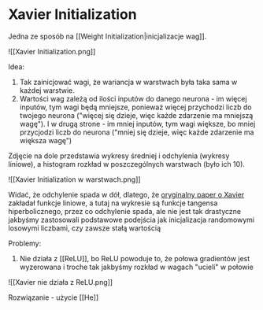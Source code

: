 # Xavier Initialization

Jedna ze sposób na [[Weight Initialization|inicjalizacje wag]].

![[Xavier Initialization.png]]

Idea:

1. Tak zainicjować wagi, że wariancja w warstwach była taka sama w każdej warstwie.
2. Wartości wag zależą od ilości inputów do danego neurona - im więcej inputów, tym wagi będą mniejsze, ponieważ więcej przychodzi liczb do twojego neurona ("więcej się dzieje, więc każde zdarzenie ma mniejszą wagę"). I w drugą strone - im mniej inputów, tym wagi większe, bo mniej przycjodzi liczb do neurona ("mniej się dzieje, więc każde zdarzenie ma większa wagę")

Zdjęcie na dole przedstawia wykresy średniej i odchylenia (wykresy liniowe), a histogram rozkład w poszczególnych warstwach (było ich 10). 

![[Xavier Initialization w warstwach.png]]

Widać, że odchylenie spada w dół, dlatego, że [oryginalny paper o Xavier](https://proceedings.mlr.press/v9/glorot10a/glorot10a.pdf) zakładał funkcje liniowe, a tutaj na wykresie są funkcje tangensa hiperbolicznego, przez co odchylenie spada, ale nie jest tak drastyczne jakbyśmy zastosowali podstawowe podejścia jak inicjalizacja randomowymi losowymi liczbami, czy zawsze stałą wartością 

Problemy:

1. Nie działa z [[ReLU]], bo ReLU powoduje to, że połowa gradientów jest wyzerowana i troche tak jakbyśmy rozkład w wagach "ucieli" w połowie

![[Xavier nie działa z ReLU.png]]

Rozwiązanie - użycie [[He]]

